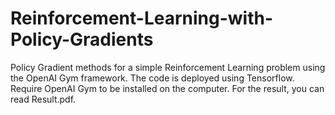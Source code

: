 # Reinforcement-Learning-with-Policy-Gradients
Policy Gradient methods for a simple Reinforcement Learning problem using the OpenAI Gym framework.
The code is deployed using Tensorflow. 
Require OpenAI Gym to be installed on the computer. 
For the result, you can read Result.pdf.
